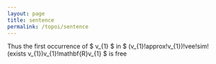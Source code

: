 ```yaml
---
layout: page
title: sentence
permalink: /topoi/sentence
---
```

Thus the first occurrence of $ v_{1} $ in $ (v_{1}!approx!v_{1})!vee!sim!(exists v_{1})v_{1}!mathbf{R}v_{1} $ is free
